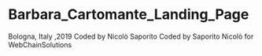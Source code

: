 # Barbara_Cartomante_Landing_Page
 Bologna, Italy ,2019 
 Coded by Nicolò Saporito Coded by Saporito Nicolò for WebChainSolutions
